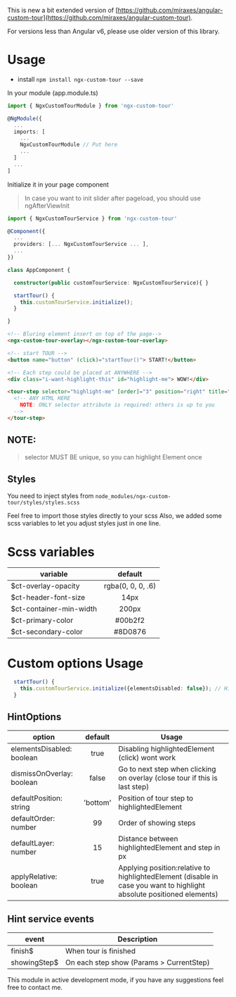 This is new a bit extended version of 
[https://github.com/miraxes/angular-custom-tour](https://github.com/miraxes/angular-custom-tour).

For versions less than Angular v6, please use older version of this library.

# Usage

* install `npm install ngx-custom-tour --save`

In your module (app.module.ts)
  ```typescript
  import { NgxCustomTourModule } from 'ngx-custom-tour'

  @NgModule({
    ...
    imports: [
      ...
      NgxCustomTourModule // Put here
      ...
    ]
    ...
  ]
  ```
Initialize it in your page component

> In case you want to init slider after pageload, you should use ngAfterViewInit
  ```typescript
  import { NgxCustomTourService } from 'ngx-custom-tour'

  @Component({
    ...
    providers: [... NgxCustomTourService ... ],
    ...
  })

  class AppComponent {

    constructor(public customTourService: NgxCustomTourService){ }

    startTour() {
      this.customTourService.initialize();
    }

  }
  ```

  ```html
  <!-- Bluring element insert on top of the page-->
  <ngx-custom-tour-overlay></ngx-custom-tour-overlay>

  <!-- start TOUR -->
  <button name="button" (click)="startTour()"> START!</button>

  <!-- Each step could be placed at ANYWHERE -->
  <div class="i-want-highlight-this" id="highlight-me"> WOW!</div>

  <tour-step selector="highlight-me" [order]="3" position="right" title="title string">
    <!-- ANY HTML HERE
      NOTE: ONLY selector attribute is required! others is up to you
    -->
  </tour-step>
  ```
  ## NOTE:

  > selector MUST BE unique, so you can highlight Element once

## Styles

You need to inject styles from `node_modules/ngx-custom-tour/styles/styles.scss`

Feel free to import those styles directly to your scss
Also, we added some scss variables to let you adjust styles just in one line.
# Scss variables
| variable                   | default           | 
| -------------------------- |:-----------------:| 
| $ct-overlay-opacity        | rgba(0, 0, 0, .6) | 
| $ct-header-font-size       | 14px              |
| $ct-container-min-width    | 200px             |
| $ct-primary-color          | #00b2f2           | 
| $ct-secondary-color        | #8D0876           | 

# Custom options Usage

```typescript
  startTour() {
    this.customTourService.initialize({elementsDisabled: false}); // HintOptions
  }
```

## HintOptions

| option                     | default   | Usage  |
| -------------------------- |:---------:| ------ |
| elementsDisabled: boolean  | true      | Disabling highlightedElement (click) wont work|
| dismissOnOverlay: boolean  | false     | Go to next step when clicking on overlay (close tour if this is last step)|
| defaultPosition: string    | 'bottom'  | Position of tour step to highlightedElement |
| defaultOrder: number       | 99        | Order of showing steps |
| defaultLayer: number       | 15        | Distance between highlightedElement and step in px |
| applyRelative: boolean     | true      | Applying position:relative to highlightedElement (disable in case you want to highlight absolute positioned elements) |


##  Hint service events

| event         | Description  |
| ------------- | ------------ |
| finish$       | When tour is finished |
| showingStep$  | On each step show (Params > CurrentStep) |


This module in active development mode, if you have any suggestions feel free to contact me.
